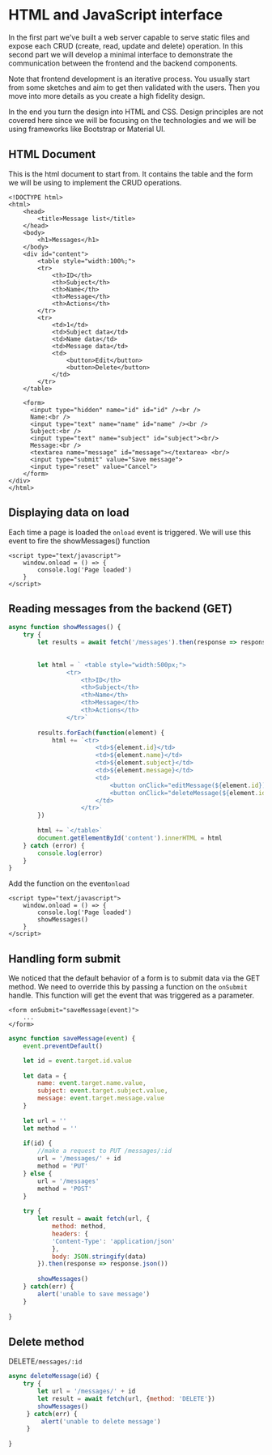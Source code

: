 # HTML and JavaScript interface

In the first part we've built a web server capable to serve static files and expose each CRUD \(create, read, update and delete\) operation. In this second part we will develop a minimal interface to demonstrate the communication between the frontend and the backend components.

Note that frontend development is an iterative process. You usually start from some sketches and aim to get then validated with the users. Then you move into more details as you create a high fidelity design. 

In the end you turn the design into HTML and CSS. Design principles are not covered here since we will be focusing on the technologies and we will be using frameworks like Bootstrap or Material UI.

## HTML Document

This is the html document to start from. It contains the table and the form we will be using to implement the CRUD operations.

```markup
<!DOCTYPE html>
<html>
    <head>
        <title>Message list</title>
    </head>
    <body>
        <h1>Messages</h1>
    </body>
    <div id="content">
        <table style="width:100%;">
        <tr>
            <th>ID</th>
            <th>Subject</th>
            <th>Name</th> 
            <th>Message</th>
            <th>Actions</th>
        </tr>
        <tr>
            <td>1</td>
            <td>Subject data</td>
            <td>Name data</td>
            <td>Message data</td>
            <td>
                <button>Edit</button>
                <button>Delete</button>
            </td>
        </tr>
    </table>
    
    <form>
      <input type="hidden" name="id" id="id" /><br />
      Name:<br />
      <input type="text" name="name" id="name" /><br />
      Subject:<br />
      <input type="text" name="subject" id="subject"><br/>
      Message:<br />
      <textarea name="message" id="message"></textarea> <br/>
      <input type="submit" value="Save message">
      <input type="reset" value="Cancel">
    </form>
</div>
</html>
```

## Displaying data on load

Each time a page is loaded the `onload` event is triggered. We will use this event to fire the showMessages\(\) function

```markup
<script type="text/javascript">
    window.onload = () => {
        console.log('Page loaded')
    }
</script>
```

## Reading messages from the backend \(GET\)

```javascript
async function showMessages() {
    try {
        let results = await fetch('/messages').then(response => response.json())
    
    
        let html = ` <table style="width:500px;">
                <tr>
                    <th>ID</th>
                    <th>Subject</th>
                    <th>Name</th> 
                    <th>Message</th>
                    <th>Actions</th>
                </tr>`
    
        results.forEach(function(element) {
            html += `<tr>
                        <td>${element.id}</td>
                        <td>${element.name}</td>
                        <td>${element.subject}</td>
                        <td>${element.message}</td>
                        <td>
                            <button onClick="editMessage(${element.id})">Edit</button>
                            <button onClick="deleteMessage(${element.id})">Delete</button>
                        </td>
                    </tr>`
        })
    
        html += `</table>`
        document.getElementById('content').innerHTML = html
    } catch (error) {
        console.log(error)
    }
}
```

Add the function on the event`onload`

```markup
<script type="text/javascript">
    window.onload = () => {
        console.log('Page loaded')
        showMessages()
    }
</script>
```

## Handling form submit

We noticed that the default behavior of a form is to submit data via the GET method. We need to override this by passing a function on the `onSubmit` handle. This function will get the event that was triggered as a parameter.

```markup
<form onSubmit="saveMessage(event)">
    ...
</form>
```

```javascript
async function saveMessage(event) {
    event.preventDefault()

    let id = event.target.id.value
    
    let data = {
        name: event.target.name.value,
        subject: event.target.subject.value,
        message: event.target.message.value
    }
    
    let url = ''
    let method = ''
    
    if(id) {
        //make a request to PUT /messages/:id
        url = '/messages/' + id
        method = 'PUT'
    } else {
        url = '/messages'
        method = 'POST'
    }
    
    try {
        let result = await fetch(url, {
            method: method, 
            headers: {
            'Content-Type': 'application/json'
            },
            body: JSON.stringify(data)
        }).then(response => response.json())
        
        showMessages()
    } catch(err) {
        alert('unable to save message')
    }
    
}
```

## Delete method

DELETE`/messages/:id`

```javascript
async deleteMessage(id) {
    try {
        let url = '/messages/' + id
        let result = await fetch(url, {method: 'DELETE'})
        showMessages()
     } catch(err) {
         alert('unable to delete message')
     }
     
}
```

